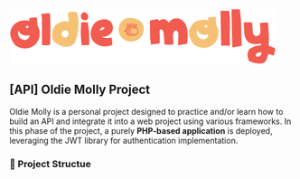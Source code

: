![Oldie Molly Logo](/api/img/logo.png)

## [API] Oldie Molly Project
Oldie Molly is a personal project designed to practice and/or learn how to build an API and integrate it into a web project using various frameworks.
In this phase of the project, a purely **PHP-based application** is deployed, leveraging the JWT library for authentication implementation. 

### :page_facing_up: Project Structue
